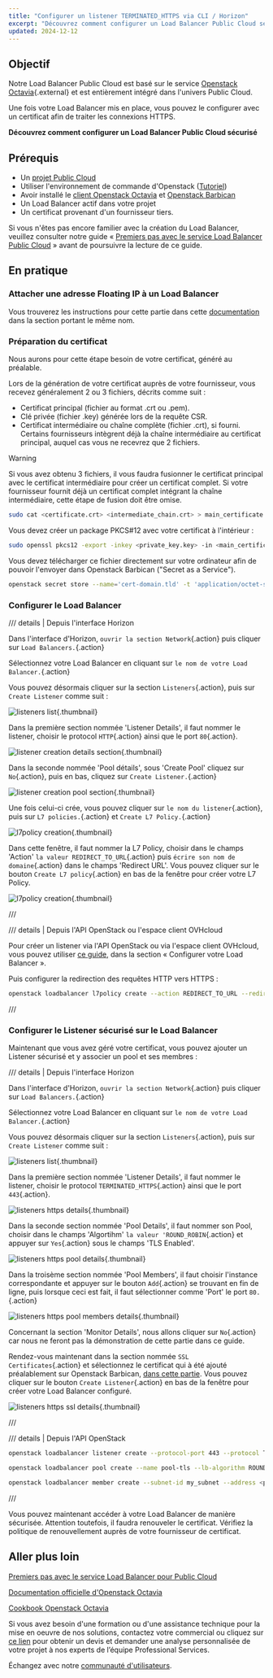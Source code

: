 ```yaml
---
title: "Configurer un listener TERMINATED_HTTPS via CLI / Horizon"
excerpt: "Découvrez comment configurer un Load Balancer Public Cloud sécurisé avec un certificat provenant d'un fournisseur tiers."
updated: 2024-12-12
---
```


<style>
details>summary {
    color:rgb(33, 153, 232) !important;
    cursor: pointer;
}
details>summary::before {
    content:'\25B6';
    padding-right:1ch;
}
details[open]>summary::before {
    content:'\25BC';
}
</style>

## Objectif

Notre Load Balancer Public Cloud est basé sur le service [Openstack Octavia](https://wiki.openstack.org/wiki/Octavia){.external} et est entièrement intégré dans l'univers Public Cloud.

Une fois votre Load Balancer mis en place, vous pouvez le configurer avec un certificat afin de traiter les connexions HTTPS.

**Découvrez comment configurer un Load Balancer Public Cloud sécurisé**

## Prérequis

- Un [projet Public Cloud](https://www.ovhcloud.com/fr/public-cloud/)
- Utiliser l'environnement de commande d'Openstack ([Tutoriel](/pages/public_cloud/compute/prepare_the_environment_for_using_the_openstack_api))
- Avoir installé le [client Openstack Octavia](https://docs.openstack.org/python-octaviaclient/latest/install/index.html) et [Openstack Barbican](https://docs.openstack.org/python-barbicanclient/latest/install/index.html)
- Un Load Balancer actif dans votre projet
- Un certificat provenant d'un fournisseur tiers.

Si vous n'êtes pas encore familier avec la création du Load Balancer, veuillez consulter notre guide « [Premiers pas avec le service Load Balancer Public Cloud](/pages/public_cloud/public_cloud_network_services/getting-started-01-create-lb-service) » avant de poursuivre la lecture de ce guide.

## En pratique

### Attacher une adresse Floating IP à un Load Balancer

Vous trouverez les instructions pour cette partie dans cette [documentation](/pages/public_cloud/public_cloud_network_services/tutorials-01-secure-lb-letsencrypt) dans la section portant le même nom.

### Préparation du certificat <a name="preparingcertificate"></a>

Nous aurons pour cette étape besoin de votre certificat, généré au préalable. 

Lors de la génération de votre certificat auprès de votre fournisseur, vous recevez généralement 2 ou 3 fichiers, décrits comme suit :
- Certificat principal (fichier au format .crt ou .pem).
- Clé privée (fichier .key) générée lors de la requête CSR.
- Certificat intermédiaire ou chaîne complète (fichier .crt), si fourni. Certains fournisseurs intègrent déjà la chaîne intermédiaire au certificat principal, auquel cas vous ne recevrez que 2 fichiers.

> [!warning]
>
> Si vous avez obtenu 3 fichiers, il vous faudra fusionner le certificat principal avec le certificat intermédiaire pour créer un certificat complet. Si votre fournisseur fournit déjà un certificat complet intégrant la chaîne intermédiaire, cette étape de fusion doit être omise.
>

```bash
sudo cat <certificate.crt> <intermediate_chain.crt> > main_certificate.pem
```

Vous devez créer un package PKCS#12 avec votre certificat à l'intérieur :

```bash
sudo openssl pkcs12 -export -inkey <private_key.key> -in <main_certificate.pem> -out domain.tld.p12
```

Vous devez télécharger ce fichier directement sur votre ordinateur afin de pouvoir l'envoyer dans Openstack Barbican ("Secret as a Service").

```bash
openstack secret store --name='cert-domain.tld' -t 'application/octet-stream' -e 'base64' --payload="$(base64 < domain.tld.p12)"
```

### Configurer le Load Balancer

/// details | Depuis l'interface Horizon

Dans l'interface d'Horizon, `ouvrir la section Network`{.action} puis cliquer sur `Load Balancers.`{.action}

Sélectionnez votre Load Balancer en cliquant sur `le nom de votre Load Balancer.`{.action}

Vous pouvez désormais cliquer sur la section `Listeners`{.action}, puis sur `Create Listener` comme suit : 

![listeners list](images/loadbalancerlistenerslist.png){.thumbnail}

Dans la première section nommée 'Listener Details', il faut nommer le listener, choisir le protocol `HTTP`{.action} ainsi que le port `80`{.action}.

![listener creation details section](images/listenerhttpcreation1.png){.thumbnail}

Dans la seconde nommée 'Pool détails', sous 'Create Pool' cliquez sur `No`{.action}, puis en bas, cliquez sur `Create Listener.`{.action}

![listener creation pool section](images/listenerhttpcreation2.png){.thumbnail}

Une fois celui-ci crée, vous pouvez cliquer sur `le nom du listener`{.action}, puis sur `L7 policies.`{.action} et `Create L7 Policy.`{.action}

![l7policy creation](images/listenerpolicieslist.png){.thumbnail}

Dans cette fenêtre, il faut nommer la L7 Policy, choisir dans le champs 'Action' `la valeur REDIRECT_TO_URL`{.action} puis `écrire son nom de domaine`{.action} dans le champs 'Redirect URL'. Vous pouvez cliquer sur le bouton `Create L7 policy`{.action} en bas de la fenêtre pour créer votre L7 Policy.

![l7policy creation](images/l7policycreation.png){.thumbnail}

///

/// details | Depuis l'API OpenStack ou l'espace client OVHcloud

Pour créer un listener via l'API OpenStack ou via l'espace client OVHcloud, vous pouvez utiliser [ce guide](/pages/public_cloud/public_cloud_network_services/getting-started-01-create-lb-service), dans la section « Configurer votre Load Balancer ».

Puis configurer la redirection des requêtes HTTP vers HTTPS :

```bash
openstack loadbalancer l7policy create --action REDIRECT_TO_URL --redirect-url https://<your-domain-or-ip> --name redirect-to-https http-listener
```

///

### Configurer le Listener sécurisé sur le Load Balancer

Maintenant que vous avez géré votre certificat, vous pouvez ajouter un Listener sécurisé et y associer un pool et ses membres :

/// details | Depuis l'interface Horizon

Dans l'interface d'Horizon, `ouvrir la section Network`{.action} puis cliquer sur `Load Balancers.`{.action}

Sélectionnez votre Load Balancer en cliquant sur `le nom de votre Load Balancer.`{.action}

Vous pouvez désormais cliquer sur la section `Listeners`{.action}, puis sur `Create Listener` comme suit : 

![listeners list](images/loadbalancerlistenerslist.png){.thumbnail}

Dans la première section nommée 'Listener Details', il faut nommer le listener, choisir le protocol `TERMINATED_HTTPS`{.action} ainsi que le port `443`{.action}.

![listeners https details](images/listenerhttpscreation1.png){.thumbnail}

Dans la seconde section nommée 'Pool Details', il faut nommer son Pool, choisir dans le champs 'Algortihm' `la valeur 'ROUND_ROBIN`{.action} et appuyer sur `Yes`{.action} sous le champs 'TLS Enabled'.

![listeners https pool details](images/listenerhttpscreation2.png){.thumbnail}

Dans la troisème section nommée 'Pool Members', il faut choisir l'instance correspondante et appuyer sur le bouton `Add`{.action} se trouvant en fin de ligne, puis lorsque ceci est fait, il faut sélectionner comme 'Port' le port `80.`{.action}

![listeners https pool members details](images/listenerhttpscreation3.png){.thumbnail}

Concernant la section 'Monitor Details', nous allons cliquer sur `No`{.action} car nous ne feront pas la démonstration de cette partie dans ce guide.

Rendez-vous maintenant dans la section nommée `SSL Certificates`{.action} et sélectionnez le certificat qui à été ajouté préalablement sur Openstack Barbican, [dans cette partie](#preparingcertificate).
Vous pouvez cliquer sur le bouton `Create Listener`{.action} en bas de la fenêtre pour créer votre Load Balancer configuré.

![listeners https ssl details](images/listenerhttpscreation4.png){.thumbnail}

///

/// details | Depuis l'API OpenStack

```bash
openstack loadbalancer listener create --protocol-port 443 --protocol TERMINATED_HTTPS --name https-listener --default-tls-container=$(openstack secret list | awk '/ cert-domain.tld / {print $2}') my_load_balancer

openstack loadbalancer pool create --name pool-tls --lb-algorithm ROUND_ROBIN --listener https-listener --protocol HTTP

openstack loadbalancer member create --subnet-id my_subnet --address <private_ip_instance> --protocol-port 80 pool-tls
```

///

Vous pouvez maintenant accéder à votre Load Balancer de manière sécurisée. Attention toutefois, il faudra renouveler le certificat. Vérifiez la politique de renouvellement auprès de votre fournisseur de certificat.

## Aller plus loin

[Premiers pas avec le service Load Balancer pour Public Cloud](/pages/public_cloud/public_cloud_network_services/getting-started-01-create-lb-service)

[Documentation officielle d'Openstack Octavia](https://docs.openstack.org/octavia/latest/)

[Cookbook Openstack Octavia](https://docs.openstack.org/octavia/latest/user/guides/basic-cookbook.html)

Si vous avez besoin d'une formation ou d'une assistance technique pour la mise en oeuvre de nos solutions, contactez votre commercial ou cliquez sur [ce lien](https://www.ovhcloud.com/fr/professional-services/) pour obtenir un devis et demander une analyse personnalisée de votre projet à nos experts de l’équipe Professional Services. 

Échangez avec notre [communauté d'utilisateurs](/links/community).

